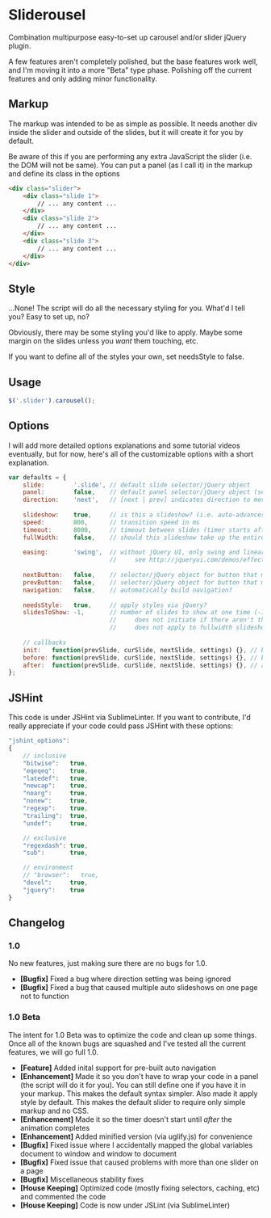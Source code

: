 Sliderousel
===

Combination multipurpose easy-to-set up carousel and/or slider jQuery plugin.

A few features aren't completely polished, but the base features work well, and I'm moving it into a more "Beta" type phase. Polishing off the current features and only adding minor functionality.


Markup
---

The markup was intended to be as simple as possible. It needs another div inside the slider and outside of the slides, but it will create it for you by default. 

Be aware of this if you are performing any extra JavaScript the slider (i.e. the DOM will not be same). You can put a panel (as I call it) in the markup and define its class in the options

```html
<div class="slider">
    <div class="slide 1">
        // ... any content ...
    </div>
    <div class="slide 2">
        // ... any content ...
    </div>
    <div class="slide 3">
        // ... any content ...
    </div>
</div>
```


Style
---

...None! The script will do all the necessary styling for you. What'd I tell you? Easy to set up, no?

Obviously, there may be some styling you'd like to apply. Maybe some margin on the slides unless you _want_ them touching, etc.

If you want to define all of the styles your own, set needsStyle to false.


Usage
---

```javascript
$('.slider').carousel();
```


Options
---

I will add more detailed options explanations and some tutorial videos eventually, but for now, here's all of the customizable options with a short explanation.

```javascript
var defaults = {
	slide:        '.slide', // default slide selector/jQuery object
	panel:        false,    // default panel selector/jQuery object (section that contains all slides). builds one for you by default
	direction:    'next',   // [next | prev] indicates direction to move slider if it auto-slides
	
	slideshow:    true,     // is this a slideshow? (i.e. auto-advances)
	speed:        800,      // transition speed in ms
	timeout:      8000,     // timeout between slides (timer starts after last slide transition ends)
	fullWidth:    false,    // should this slideshow take up the entire width of the screen?
	
	easing:       'swing',  // without jQuery UI, only swing and linear are supported.
	                        //     see http://jqueryui.com/demos/effect/easing.html for jQuery UI easings
	
	nextButton:   false,    // selector/jQuery object for button that moves slideshow forward
	prevButton:   false,    // selector/jQuery object for button that moves slideshow backward
	navigation:   false,    // automatically build navigation?
	
	needsStyle:   true,     // apply styles via jQuery?
	slidesToShow: -1,       // number of slides to show at one time (-1 for as many as will fit).
	                        //     does not initiate if there aren't that many slides.
	                        //     does not apply to fullwidth slideshows
	
	// callbacks
    init:   function(prevSlide, curSlide, nextSlide, settings) {}, // before-init callback
    before: function(prevSlide, curSlide, nextSlide, settings) {}, // before-slide callback
    after:  function(prevSlide, curSlide, nextSlide, settings) {}, // after-slide callback
};
```


JSHint
---

This code is under JSHint via SublimeLinter. If you want to contribute, I'd really appreciate if your code could pass JSHint with these options:

```javascript
"jshint_options":
{
    // inclusive  
    "bitwise":   true,
    "eqeqeq":    true,
    "latedef":   true,
    "newcap":    true,
    "noarg":     true,
    "nonew":     true,
    "regexp":    true,
    "trailing":  true,
    "undef":     true,

    // exclusive
    "regexdash": true,
    "sub":       true,

    // environment
    // "browser":   true,
    "devel":     true,
    "jquery":    true
}
```


Changelog
---
### 1.0
No new features, just making sure there are no bugs for 1.0.

* __[Bugfix]__ Fixed a bug where direction setting was being ignored
* __[Bugfix]__ Fixed a bug that caused multiple auto slideshows on one page not to function

### 1.0 Beta
The intent for 1.0 Beta was to optimize the code and clean up some things. Once all of the known bugs are squashed and I've tested all the current features, we will go full 1.0.

* __[Feature]__ Added inital support for pre-built auto navigation
* __[Enhancement]__ Made it so you don't have to wrap your code in a panel (the script will do it for you). You can still define one if you have it in your markup. This makes the default syntax simpler. Also made it apply style by default. This makes the default slider to require only simple markup and no CSS.
* __[Enhancement]__ Made it so the timer doesn't start until _after_ the animation completes
* __[Enhancement]__ Added minified version (via uglify.js) for convenience
* __[Bugfix]__ Fixed issue where I accidentally mapped the global variables document to window and window to document
* __[Bugfix]__ Fixed issue that caused problems with more than one slider on a page
* __[Bugfix]__ Miscellaneous stability fixes
* __[House Keeping]__ Optimized code (mostly fixing selectors, caching, etc) and commented the code
* __[House Keeping]__ Code is now under JSLint (via SublimeLinter)

